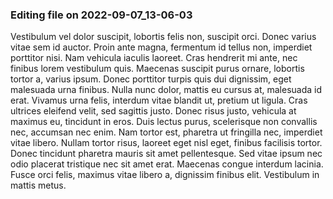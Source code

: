 

### Editing file on 2022-09-07_13-06-03

Vestibulum vel dolor suscipit, lobortis felis non, suscipit orci. Donec varius vitae sem id auctor. Proin ante magna, fermentum id tellus non, imperdiet porttitor nisi. Nam vehicula iaculis laoreet. Cras hendrerit mi ante, nec finibus lorem vestibulum quis. Maecenas suscipit purus ornare, lobortis tortor a, varius ipsum. Donec porttitor turpis quis dui dignissim, eget malesuada urna finibus. Nulla nunc dolor, mattis eu cursus at, malesuada id erat. Vivamus urna felis, interdum vitae blandit ut, pretium ut ligula. Cras ultrices eleifend velit, sed sagittis justo. Donec risus justo, vehicula at maximus eu, tincidunt in eros. Duis lectus purus, scelerisque non convallis nec, accumsan nec enim.
Nam tortor est, pharetra ut fringilla nec, imperdiet vitae libero. Nullam tortor risus, laoreet eget nisl eget, finibus facilisis tortor. Donec tincidunt pharetra mauris sit amet pellentesque. Sed vitae ipsum nec odio placerat tristique nec sit amet erat. Maecenas congue interdum lacinia. Fusce orci felis, maximus vitae libero a, dignissim finibus elit. Vestibulum in mattis metus.


